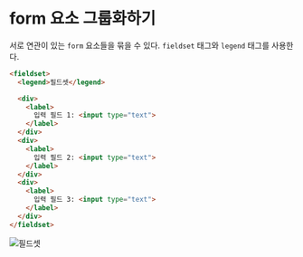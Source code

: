 # form 요소 그룹화하기
서로 연관이 있는 `form` 요소들을 묶을 수 있다. `fieldset` 태그와 `legend` 태그를 사용한다.

```html
<fieldset>
  <legend>필드셋</legend>

  <div>
    <label>
      입력 필드 1: <input type="text">
    </label>
  </div>
  <div>
    <label>
      입력 필드 2: <input type="text">
    </label>
  </div>
  <div>
    <label>
      입력 필드 3: <input type="text">
    </label>
  </div>
</fieldset>
```

![필드셋](https://drive.google.com/uc?export=view&id=1OceagzSuUmyMxqef3IJUpD8-xFmfkqW3)